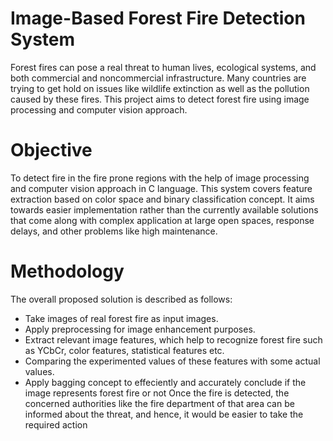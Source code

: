# Image-Based Forest Fire Detection System
Forest fires can pose a real threat to human lives, ecological systems, and both commercial and noncommercial infrastructure. 
Many countries are trying to get hold on issues like wildlife extinction as well as the pollution caused by these fires. 
This project aims to detect forest fire using image processing and computer vision approach.
# Objective
To detect fire in the fire prone regions with the help of image processing and computer vision approach in C language. 
This system covers feature extraction based on color space and binary classification concept.
It aims towards easier implementation rather than the currently available solutions that come along with complex application at large open spaces, response delays, and other problems like high maintenance.
# Methodology
The overall proposed solution is described as follows:
- Take images of real forest fire as input images.
- Apply preprocessing for image enhancement purposes.
- Extract relevant image features, which help to recognize forest fire such as YCbCr, color features, statistical features etc.
- Comparing the experimented values of these features with some actual values.
- Apply bagging concept to effeciently and accurately conclude if the image represents forest fire or not
Once the fire is detected, the concerned authorities like the fire department of that area can be informed about the threat, and hence, it would be easier to take the required action
